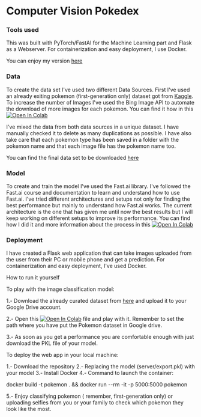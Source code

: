 # Computer Vision Pokedex

### Tools used

This was built with PyTorch/FastAI for the Machine Learning part and Flask as a Webserver. For containerization and easy deployment, I use Docker. 

You can enjoy my version [here](https://pokedex-vc76.onrender.com/)

### Data

To create the data set I've used two different Data Sources. First I've used an already exiting pokemon (first-generation only) dataset got from [Kaggle](https://www.kaggle.com/lantian773030/pokemonclassification). To increase the number of Images I've used the Bing Image API to automate the download of more images for each pokemon. You can find it how in this [![Open In Colab](https://colab.research.google.com/assets/colab-badge.svg)](https://colab.research.google.com/drive/1NyRL1KD4CikfH5eY0gGzva_Tm8uQOw0A)

I've mixed the data from both data sources in a unique dataset. I have manually checked it to delete as many duplications as possible. I have also take care that each pokemon type has been saved in a folder with the pokemon name and that each image file has the pokemon name too.

You can find the final data set to be downloaded [here](https://drive.google.com/drive/folders/11qPNGvI-Ks0-5AAPSffbCc668FZCaoJF?usp=sharing)

### Model

To create and train the model I've used the Fast.ai library. I've followed the Fast.ai course and documentation to learn and understand how to use Fast.ai. I've tried different architectures and setups not only for finding the best performance but mainly to understand how Fast.ai works. The current architecture is the one that has given me until now the best results but I will keep working on different setups to improve its performance.  You can find how I did it and more information about the process in this  [![Open In Colab](https://colab.research.google.com/assets/colab-badge.svg)](https://colab.research.google.com/drive/10HzM7NuluadB0Wjm5dgt19Smej10eWEb)


### Deployment

I have created a Flask web application that can take images uploaded from the user from their PC or mobile phone and get a prediction. For containerization and easy deployment, I've used Docker.

How to run it yourself

To play with the image classification model:

1.- Download the already curated dataset from  [here](https://drive.google.com/drive/folders/11qPNGvI-Ks0-5AAPSffbCc668FZCaoJF?usp=sharing) and upload it to your Google Drive account.

2.- Open this [![Open In Colab](https://colab.research.google.com/assets/colab-badge.svg)](https://colab.research.google.com/drive/10HzM7NuluadB0Wjm5dgt19Smej10eWEb)
 file and play with it. Remember to set the path where you have put the Pokemon dataset in Google drive. 

3.- As soon as you get a performance you are comfortable enough with just download the PKL file of your model. 

To deploy the web app in your local machine:

1.- Download the repository
2.- Replacing the model (server/export.pkl) with your model
3.- Install Docker
4.- Command to launch the container:

docker build -t pokemon . && docker run --rm -it -p 5000:5000 pokemon

5.- Enjoy classifying pokemon ( remember, first-generation only) or uploading selfies from you or your family to check which pokemon they look like the most. 


